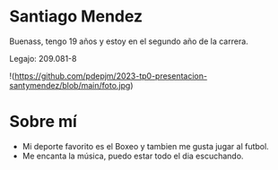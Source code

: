 # Santiago Mendez

Buenass, tengo 19 años y estoy en el segundo año de la carrera. 

Legajo: 209.081-8

!(https://github.com/pdepjm/2023-tp0-presentacion-santymendez/blob/main/foto.jpg)

# Sobre mí

- Mi deporte favorito es el Boxeo y tambien me gusta jugar al futbol.
- Me encanta la música, puedo estar todo el dia escuchando.

